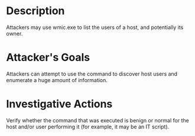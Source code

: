 # Description
Attackers may use wmic.exe to list the users of a host, and potentially its owner.
# Attacker's Goals
Attackers can attempt to use the command to discover host users and enumerate a huge amount of information.
# Investigative Actions
Verify whether the command that was executed is benign or normal for the host and/or user performing it (for example, it may be an IT script).
